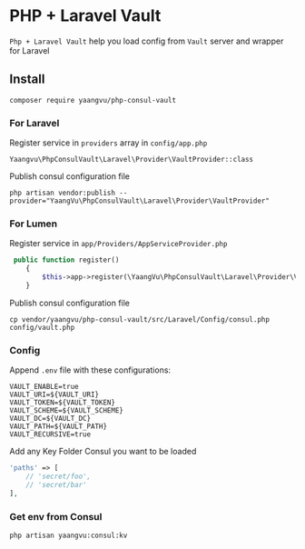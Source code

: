 # PHP + Laravel Vault

`Php + Laravel Vault` help you load config from `Vault` server and wrapper for Laravel

## Install

`composer require yaangvu/php-consul-vault`

### For Laravel

Register service in `providers` array in `config/app.php`

```
Yaangvu\PhpConsulVault\Laravel\Provider\VaultProvider::class
```

Publish consul configuration file

```
php artisan vendor:publish --provider="YaangVu\PhpConsulVault\Laravel\Provider\VaultProvider"
```

### For Lumen

Register service in `app/Providers/AppServiceProvider.php`

```php
 public function register()
    {
        $this->app->register(\YaangVu\PhpConsulVault\Laravel\Provider\VaultProvider::class);
    }
```

Publish consul configuration file

``` shell
cp vendor/yaangvu/php-consul-vault/src/Laravel/Config/consul.php config/vault.php
```

### Config

Append `.env` file with these configurations:

```dotenv
VAULT_ENABLE=true
VAULT_URI=${VAULT_URI}
VAULT_TOKEN=${VAULT_TOKEN}
VAULT_SCHEME=${VAULT_SCHEME}
VAULT_DC=${VAULT_DC}
VAULT_PATH=${VAULT_PATH}
VAULT_RECURSIVE=true
```

Add any Key Folder Consul you want to be loaded

```php
'paths' => [
    // 'secret/foo',
    // 'secret/bar'
],
```

### Get env from Consul
```shell
php artisan yaangvu:consul:kv
```

